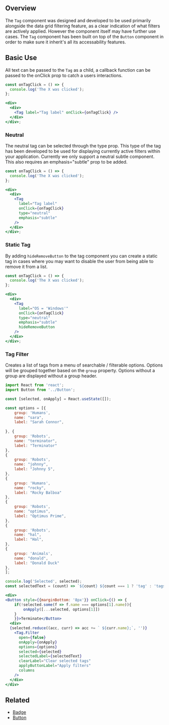 ## Overview

The `Tag` component was designed and developed to be used primarily alongside the data grid filtering feature, as a clear indication of what filters are actively applied. However the component itself may have further use cases. The `Tag` component has been built on top of the `Button` component in order to make sure it inherit's all its accessability features.

## Basic Use

All text can be passed to the `Tag` as a child, a callback function can be passed to the onClick prop to catch a users interactions.

```jsx
const onTagClick = () => {
  console.log('The X was clicked');
};

<div>
  <div>
    <Tag label="Tag label" onClick={onTagClick} />
  </div>
</div>;
```

### Neutral

The neutral tag can be selected through the type prop. This type of the tag has been developed to be used for displaying currently active filters within your application. Currently we only support a neutral subtle component. This also requires an emphasis="subtle" prop to be added.

```jsx
const onTagClick = () => {
  console.log('The X was clicked');
};

<div>
  <div>
    <Tag
      label="Tag label"
      onClick={onTagClick}
      type="neutral"
      emphasis="subtle"
    />
  </div>
</div>;
```

### Static Tag

By adding `hideRemoveButton` to the tag component you can create a static tag in cases where you may want to disable the user from being able to remove it from a list.

```jsx
const onTagClick = () => {
  console.log('The X was clicked');
};

<div>
  <div>
    <Tag
      label="OS = 'Windows'"
      onClick={onTagClick}
      type="neutral"
      emphasis="subtle"
      hideRemoveButton
    />
  </div>
</div>;
```
### Tag Filter

Creates a list of tags from a menu of searchable / filterable options. Options will be grouped together based on the `group` property. Options without a group are displayed without a group header.

```jsx
import React from 'react';
import Button from '../Button';

const [selected, onApply] = React.useState([]);

const options = [{
	group: 'Humans',
	name: "sara",
	label: "Sarah Connor",
	
}, {
	group: 'Robots',
	name: "terminator",
	label: "Terminator"
},
{
	group: 'Robots',
	name: "johnny",
	label: "Johnny 5",
},
{
	group: 'Humans',
	name: "rocky",
	label: "Rocky Balboa"
},
{
	group: 'Robots',
	name: "optimus",
	label: "Optimus Prime",
},
{
	group: 'Robots',
	name: "hal",
	label: "Hal",
},
{
	group: 'Animals',
	name: "donald",
	label: "Donald Duck"
}, 
];

console.log('Selected', selected);
const selectedText = (count) => `${count} ${count === 1 ? 'tag' : 'tags'} selected`; 

<div>
<Button style={{marginBottom: '8px'}} onClick={() => {
	if(!selected.some(f => f.name === options[1].name)){
		onApply([...selected, options[1]])
	}
	}}>Terminate</Button>
  <div>
  {selected.reduce((acc, curr) => acc += ` ${curr.name};`, '')}
    <Tag.Filter
	  open={false}
	  onApply={onApply}
	  options={options}
	  selected={selected}
	  selectedLabel={selectedText}
	  clearLabel="Clear selected tags"
	  applyButtonLabel="Apply filters"
	  columns
    />
  </div>
</div>

```
## Related

- [Badge](#/React%20Components/Badge)
- [Button](#/React%20Components/Button)
